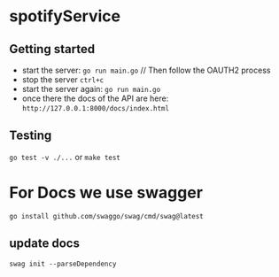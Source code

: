 # spotifyService

## Getting started
* start the server: `go run main.go` // Then follow the OAUTH2 process
* stop the server `ctrl+c`
* start the server again: `go run main.go`
* once there the docs of the API are here: `http://127.0.0.1:8000/docs/index.html`

## Testing

`go test -v ./...` or `make test`

# For Docs we use swagger
`go install github.com/swaggo/swag/cmd/swag@latest`

## update docs
`swag init --parseDependency`
